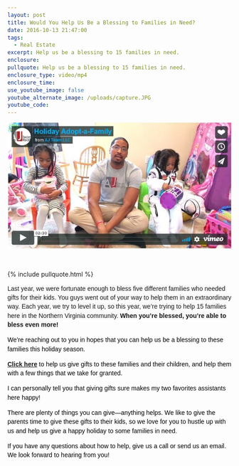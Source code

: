 ```yaml
---
layout: post
title: Would You Help Us Be a Blessing to Families in Need?
date: 2016-10-13 21:47:00
tags:
  - Real Estate
excerpt: Help us be a blessing to 15 families in need.
enclosure:
pullquote: Help us be a blessing to 15 families in need.
enclosure_type: video/mp4
enclosure_time:
use_youtube_image: false
youtube_alternate_image: /uploads/capture.JPG
youtube_code:
---
```


![](/uploads/versions/capture-1---x----643-363x---.JPG)

&nbsp;

{% include pullquote.html %}

<div data-blogger-escaped-style="line-height: 1.38; margin-bottom: 0pt; margin-top: 0pt;" dir="ltr" style="margin-bottom:0pt; margin-top:0pt"><span style="line-height:1.38"></span>
					<p><span style="line-height:1.38"><font data-blogger-escaped-style="background-color: #f9f9f9; color: #191919;"><font style="background-color: #f9f9f9;"><font color="#191919"><font data-blogger-escaped-style="font-family: &quot;arial&quot; , &quot;helvetica&quot; , sans-serif;"><font face="&quot;arial&quot; , &quot;helvetica&quot; , sans-serif">Last year, we were fortunate enough to bless five different families who needed gifts for their kids. You guys went out of your way to help them in an extraordinary way. Each year, we try to level it up, so this year, we&rsquo;re trying to help 15 families here in the Northern Virginia community. <b>When you&rsquo;re blessed, you&rsquo;re able to bless even more!</b></font></font></font></font></font></span></p>
					<p><span style="line-height:1.38"><font data-blogger-escaped-style="background-color: #f9f9f9; color: #191919; font-family: &quot;open sans&quot; , &quot;helvetica neue&quot; , &quot;helvetica&quot; , &quot;arial&quot; , sans-serif; font-size: 14px;"><font style="background-color: #f9f9f9; font-size: 14px;"><font face="&quot;open sans&quot; , &quot;helvetica neue&quot; , &quot;helvetica&quot; , &quot;arial&quot; , sans-serif"><font color="#191919"><b></b></font></font></font></font></span></p>
				</div>

<div data-blogger-escaped-style="line-height: 1.38; margin-bottom: 0pt; margin-top: 0pt;" dir="ltr" style="margin-bottom:0pt; margin-top:0pt"><span style="line-height:1.38"></span>
					<p><span style="line-height:1.38"><font data-blogger-escaped-style="background-color: transparent; color: black; font-family: &quot;arial&quot;; font-style: normal; font-weight: 400; text-decoration: none; vertical-align: baseline; white-space: pre-wrap;"><font style="background-color: transparent; font-style: normal; font-weight: 400; text-decoration: none; vertical-align: baseline; white-space: pre-wrap;"><font face="&quot;arial&quot;"><font color="#000000">We&rsquo;re reaching out to you in hopes that you can help us be a blessing to these families this holiday season.</font></font></font></font></span></p>
				</div>

<div data-blogger-escaped-style="line-height: 1.38; margin-bottom: 0pt; margin-top: 0pt;" dir="ltr" style="margin-bottom:0pt; margin-top:0pt"><span style="line-height:1.38"></span></div>

<div data-blogger-escaped-style="line-height: 1.38; margin-bottom: 0pt; margin-top: 0pt;" dir="ltr" style="margin-bottom:0pt; margin-top:0pt"><span style="line-height:1.38"></span>
					<p><span style="line-height:1.38"><font data-blogger-escaped-style="background-color: transparent; color: black; font-family: &quot;arial&quot;; font-style: normal; text-decoration: none; vertical-align: baseline; white-space: pre-wrap;"><font style="background-color: transparent; font-style: normal; text-decoration: none; vertical-align: baseline; white-space: pre-wrap;"><font face="&quot;arial&quot;"><font color="#000000"><b><a href="https://www.amazon.com/registry/wishlist/WFDNH1R281OF/ref=cm_sw_r_cp_ep_ws_ItQpybX77PAK7">Click here</a></b> to help us give gifts to these families and their children, and help them with a few things that we take for granted. </font></font></font></font></span></p>
				</div>

<div data-blogger-escaped-style="line-height: 1.38; margin-bottom: 0pt; margin-top: 0pt;" dir="ltr" style="margin-bottom:0pt; margin-top:0pt"><span style="line-height:1.38"></span></div>

<div data-blogger-escaped-style="line-height: 1.38; margin-bottom: 0pt; margin-top: 0pt;" dir="ltr" style="margin-bottom:0pt; margin-top:0pt"><span style="line-height:1.38"></span>
					<p><span style="line-height:1.38"><font data-blogger-escaped-style="background-color: transparent; color: black; font-family: &quot;arial&quot;; font-style: normal; font-weight: 400; text-decoration: none; vertical-align: baseline; white-space: pre-wrap;"><font style="background-color: transparent; font-style: normal; font-weight: 400; text-decoration: none; vertical-align: baseline; white-space: pre-wrap;"><font face="&quot;arial&quot;"><font color="#000000">I can personally tell you that giving gifts sure makes my two favorites assistants here happy!</font></font></font></font></span></p>
				</div>

<div data-blogger-escaped-style="line-height: 1.38; margin-bottom: 0pt; margin-top: 0pt;" dir="ltr" style="margin-bottom:0pt; margin-top:0pt"><span style="line-height:1.38"></span></div>

<div data-blogger-escaped-style="line-height: 1.38; margin-bottom: 0pt; margin-top: 0pt;" dir="ltr" style="margin-bottom:0pt; margin-top:0pt"><span style="line-height:1.38"></span>
					<p><span style="line-height:1.38"><font data-blogger-escaped-style="background-color: transparent; color: black; font-family: &quot;arial&quot;; font-style: normal; font-weight: 400; text-decoration: none; vertical-align: baseline; white-space: pre-wrap;"><font style="background-color: transparent; font-style: normal; font-weight: 400; text-decoration: none; vertical-align: baseline; white-space: pre-wrap;"><font face="&quot;arial&quot;"><font color="#000000">There are plenty of things you can give&mdash;anything helps. We like to give the parents time to give these gifts to their kids, so we love for you to hustle up with us and help us give a happy holiday to some families in need.</font></font></font></font></span></p>
				</div>

<div data-blogger-escaped-style="line-height: 1.38; margin-bottom: 0pt; margin-top: 0pt;" dir="ltr" style="margin-bottom:0pt; margin-top:0pt"><span style="line-height:1.38"></span></div>

<div data-blogger-escaped-style="line-height: 1.38; margin-bottom: 0pt; margin-top: 0pt;" dir="ltr" style="margin-bottom:0pt; margin-top:0pt"><span style="line-height:1.38"></span>
					<p><span style="line-height:1.38"><font data-blogger-escaped-style="background-color: transparent; color: black; font-family: &quot;arial&quot;; font-style: normal; font-weight: 400; text-decoration: none; vertical-align: baseline; white-space: pre-wrap;"><font style="background-color: transparent; font-style: normal; font-weight: 400; text-decoration: none; vertical-align: baseline; white-space: pre-wrap;"><font face="&quot;arial&quot;"><font color="#000000">If you have any questions about how to help, give us a call or send us an email. We look forward to hearing from you!</font></font></font></font></span></p>
				</div>